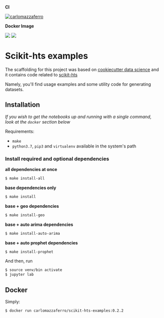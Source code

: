 **CI**

[![carlomazzaferro](https://circleci.com/gh/carlomazzaferro/scikit-hts-examples.svg?style=svg)](https://circleci.com/gh/carlomazzaferro/scikit-hts-examples)

**Docker Image**

[![](https://images.microbadger.com/badges/image/carlomazzaferro/scikit-hts-examples:0.2.2.svg)](https://microbadger.com/images/carlomazzaferro/scikit-hts-examples:0.2.2 "Get your own image badge on microbadger.com")
[![](https://images.microbadger.com/badges/version/carlomazzaferro/scikit-hts-examples:0.2.2.svg)](https://microbadger.com/images/carlomazzaferro/scikit-hts-examples:0.2.2 "Get your own version badge on microbadger.com")


Scikit-hts examples
==============================

The scaffolding for this project was based on 
[cookiecutter data science](https://drivendata.github.io/cookiecutter-data-science/)
and it contains code related to [scikit-hts](https://github.com/carlomazzaferro/scikit-hts)

Namely, you'll find usage examples and some utility code for generating datasets.

Installation
------------

*If you wish to get the notebooks up and running with a single command, look at the `docker` section below*

Requirements:

- `make`
- `python3.7`, `pip3` and `virtualenv` available in the system's path

###  Install required and optional dependencies

**all dependencies at once**

```bash
$ make install-all
```

**base dependencies only**

```bash
$ make install
```

**base + geo dependencies**

```bash
$ make install-geo
```

**base + auto arima dependencies**

```bash
$ make install-auto-arima
```

**base + auto prophet dependencies**

```bash
$ make install-prophet
```

And then, run 

```bash
$ source venv/bin activate 
$ jupyter lab 
```

Docker
------

Simply:

```bash
$ docker run carlomazzaferro/scikit-hts-examples:0.2.2
```




